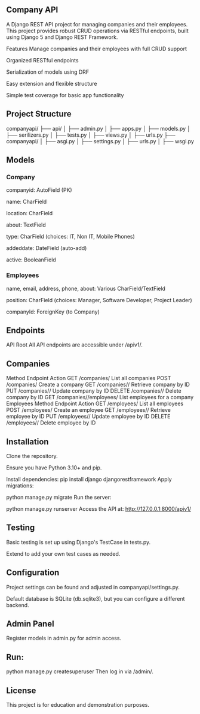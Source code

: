 ## Company API
A Django REST API project for managing companies and their employees. This project provides robust CRUD operations via RESTful endpoints, built using Django 5 and Django REST Framework.

Features
Manage companies and their employees with full CRUD support

Organized RESTful endpoints

Serialization of models using DRF

Easy extension and flexible structure

Simple test coverage for basic app functionality

## Project Structure
companyapi/
├── api/
│   ├── admin.py
│   ├── apps.py
│   ├── models.py
│   ├── serilizers.py
│   ├── tests.py
│   ├── views.py
│   ├── urls.py
├── companyapi/
│   ├── asgi.py
│   ├── settings.py
│   ├── urls.py
│   ├── wsgi.py

## Models
### Company
companyid: AutoField (PK)

name: CharField

location: CharField

about: TextField

type: CharField (choices: IT, Non IT, Mobile Phones)

addeddate: DateField (auto-add)

active: BooleanField

### Employees
name, email, address, phone, about: Various CharField/TextField

position: CharField (choices: Manager, Software Developer, Project Leader)

companyId: ForeignKey (to Company)

## Endpoints
API Root
All API endpoints are accessible under /apiv1/.

## Companies
Method	Endpoint	Action
GET	/companies/	List all companies
POST	/companies/	Create a company
GET	/companies/<id>/	Retrieve company by ID
PUT	/companies/<id>/	Update company by ID
DELETE	/companies/<id>/	Delete company by ID
GET	/companies/<id>/employees/	List employees for a company
Employees
Method	Endpoint	Action
GET	/employees/	List all employees
POST	/employees/	Create an employee
GET	/employees/<id>/	Retrieve employee by ID
PUT	/employees/<id>/	Update employee by ID
DELETE	/employees/<id>/	Delete employee by ID

## Installation

Clone the repository.

Ensure you have Python 3.10+ and pip.

Install dependencies:
pip install django djangorestframework
Apply migrations:

python manage.py migrate
Run the server:

python manage.py runserver
Access the API at: http://127.0.0.1:8000/apiv1/

## Testing
Basic testing is set up using Django's TestCase in tests.py.

Extend to add your own test cases as needed.

## Configuration
Project settings can be found and adjusted in companyapi/settings.py.

Default database is SQLite (db.sqlite3), but you can configure a different backend.

## Admin Panel
Register models in admin.py for admin access.

## Run:
python manage.py createsuperuser
Then log in via /admin/.

## License
This project is for education and demonstration purposes.